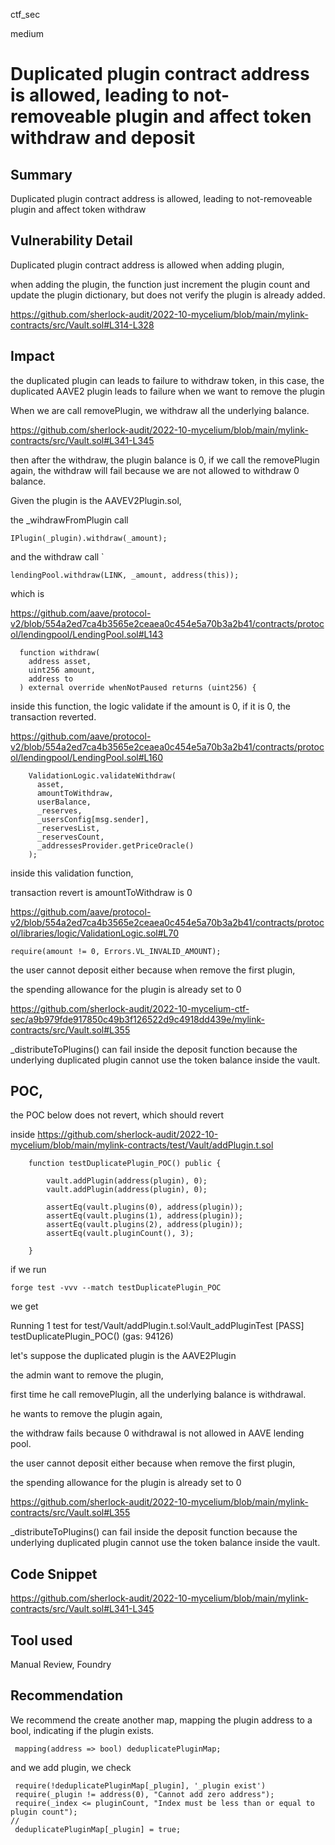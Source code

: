 ctf_sec

medium

# Duplicated plugin contract address is allowed, leading to not-removeable plugin and affect token withdraw and deposit

## Summary

Duplicated plugin contract address is allowed, leading to not-removeable plugin and affect token withdraw

## Vulnerability Detail

Duplicated plugin contract address is allowed when adding plugin,

when adding the plugin, the function just increment the plugin count and update the plugin dictionary, but does not verify the plugin is already added.

https://github.com/sherlock-audit/2022-10-mycelium/blob/main/mylink-contracts/src/Vault.sol#L314-L328

## Impact

the duplicated plugin can leads to failure to withdraw token, in this case, the duplicated AAVE2 plugin leads to failure when we want to remove the plugin

When we are call removePlugin, we withdraw all the underlying balance.

https://github.com/sherlock-audit/2022-10-mycelium/blob/main/mylink-contracts/src/Vault.sol#L341-L345

then after the withdraw, the plugin balance is 0, if we call the removePlugin again, the withdraw will fail because we are not allowed to withdraw 0 balance.

Given the plugin is the AAVEV2Plugin.sol, 

the _wihdrawFromPlugin call

```solidity
IPlugin(_plugin).withdraw(_amount);
```

and the withdraw call 
`
```solidity
lendingPool.withdraw(LINK, _amount, address(this));
```

which is 

https://github.com/aave/protocol-v2/blob/554a2ed7ca4b3565e2ceaea0c454e5a70b3a2b41/contracts/protocol/lendingpool/LendingPool.sol#L143

```solidity
  function withdraw(
    address asset,
    uint256 amount,
    address to
  ) external override whenNotPaused returns (uint256) {
```

inside this function, the logic validate if the amount is 0, if it is 0, the transaction reverted.

https://github.com/aave/protocol-v2/blob/554a2ed7ca4b3565e2ceaea0c454e5a70b3a2b41/contracts/protocol/lendingpool/LendingPool.sol#L160

```solidity
    ValidationLogic.validateWithdraw(
      asset,
      amountToWithdraw,
      userBalance,
      _reserves,
      _usersConfig[msg.sender],
      _reservesList,
      _reservesCount,
      _addressesProvider.getPriceOracle()
    );
```

inside this validation function,

transaction revert is amountToWithdraw is 0

https://github.com/aave/protocol-v2/blob/554a2ed7ca4b3565e2ceaea0c454e5a70b3a2b41/contracts/protocol/libraries/logic/ValidationLogic.sol#L70

```solidity
require(amount != 0, Errors.VL_INVALID_AMOUNT);
```

the user cannot deposit either because when remove the first plugin,

the spending allowance for the plugin is already set to 0

https://github.com/sherlock-audit/2022-10-mycelium-ctf-sec/a9b979fde917850c49b3f126522d9c4918dd439e/mylink-contracts/src/Vault.sol#L355

 _distributeToPlugins() can fail inside the deposit function because the underlying duplicated plugin cannot use the token balance inside the vault.

## POC,

the POC below does not revert, which should revert

inside https://github.com/sherlock-audit/2022-10-mycelium/blob/main/mylink-contracts/test/Vault/addPlugin.t.sol

```solidity
    function testDuplicatePlugin_POC() public {
        
        vault.addPlugin(address(plugin), 0);
        vault.addPlugin(address(plugin), 0);

        assertEq(vault.plugins(0), address(plugin));
        assertEq(vault.plugins(1), address(plugin));
        assertEq(vault.plugins(2), address(plugin));
        assertEq(vault.pluginCount(), 3);

    }
```

if we run

```solidity
forge test -vvv --match testDuplicatePlugin_POC
```

we get

Running 1 test for test/Vault/addPlugin.t.sol:Vault_addPluginTest
[PASS] testDuplicatePlugin_POC() (gas: 94126)

let's suppose the duplicated plugin is the AAVE2Plugin

the admin want to remove the plugin,

first time he call removePlugin, all the underlying balance is withdrawal.

he wants to remove the plugin again, 

the withdraw fails because 0 withdrawal is not allowed in AAVE lending pool.

the user cannot deposit either because when remove the first plugin,

the spending allowance for the plugin is already set to 0

https://github.com/sherlock-audit/2022-10-mycelium/blob/main/mylink-contracts/src/Vault.sol#L355

 _distributeToPlugins() can fail inside the deposit function because the underlying duplicated plugin cannot use the token balance inside the vault.

## Code Snippet

https://github.com/sherlock-audit/2022-10-mycelium/blob/main/mylink-contracts/src/Vault.sol#L341-L345

## Tool used

Manual Review, Foundry

## Recommendation

We recommend the create another map, mapping the plugin address to a bool, indicating if the plugin exists.

```solidity
 mapping(address => bool) deduplicatePluginMap;
```

and we add plugin, we check

```solidity
 require(!deduplicatePluginMap[_plugin], '_plugin exist')
 require(_plugin != address(0), "Cannot add zero address");
 require(_index <= pluginCount, "Index must be less than or equal to plugin count");
// 
 deduplicatePluginMap[_plugin] = true;
```
